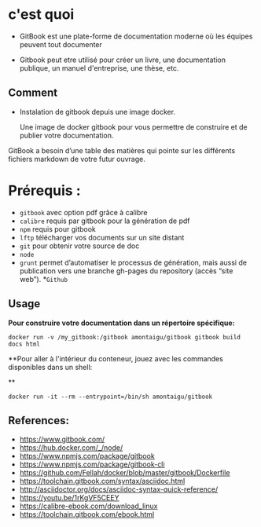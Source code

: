 # c'est quoi 

* GitBook est une plate-forme de documentation moderne où les équipes peuvent tout documenter 

* Gitbook peut etre utilisé pour créer un livre, une documentation publique, un manuel 
d'entreprise, une thèse, etc.


## Comment

* Instalation de gitbook depuis une image docker.

    Une image de docker gitbook pour vous permettre de construire et de publier votre documentation.


GitBook a besoin d’une table des matières qui pointe sur les différents fichiers markdown de votre futur ouvrage.

# Prérequis :

* ```gitbook``` avec option pdf grâce à calibre
* ```calibre``` requis par gitbook pour la génération de pdf
* ```npm``` requis pour gitbook
* ```lftp``` télécharger vos documents sur un site distant
* ```git``` pour obtenir votre source de doc
* ```node```
* ```grunt``` permet d’automatiser le processus de génération, mais aussi de publication vers une branche gh-pages du repository (accès  “site web”).
*```Github``` 


##  Usage

**Pour construire votre documentation dans un répertoire spécifique:**
```
docker run -v /my_gitbook:/gitbook amontaigu/gitbook gitbook build docs html
```

**Pour aller à l'intérieur du conteneur, jouez avec les commandes disponibles dans un shell:

**
```
docker run -it --rm --entrypoint=/bin/sh amontaigu/gitbook
```

## References:

* https://www.gitbook.com/
* https://hub.docker.com/_/node/
* https://www.npmjs.com/package/gitbook
* https://www.npmjs.com/package/gitbook-cli
* https://github.com/Fellah/docker/blob/master/gitbook/Dockerfile
* https://toolchain.gitbook.com/syntax/asciidoc.html
* http://asciidoctor.org/docs/asciidoc-syntax-quick-reference/
* https://youtu.be/1rKgVF5CEEY
* https://calibre-ebook.com/download_linux
* https://toolchain.gitbook.com/ebook.html
